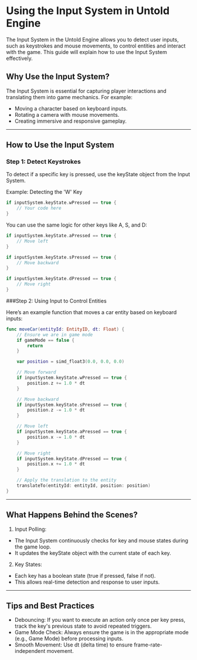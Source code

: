 # Using the Input System in Untold Engine

The Input System in the Untold Engine allows you to detect user inputs, such as keystrokes and mouse movements, to control entities and interact with the game. This guide will explain how to use the Input System effectively.

## Why Use the Input System?

The Input System is essential for capturing player interactions and translating them into game mechanics. For example:

- Moving a character based on keyboard inputs.
- Rotating a camera with mouse movements.
- Creating immersive and responsive gameplay.

---

## How to Use the Input System

### Step 1: Detect Keystrokes
To detect if a specific key is pressed, use the keyState object from the Input System.

Example: Detecting the 'W' Key

```swift
if inputSystem.keyState.wPressed == true {
    // Your code here
}
```
You can use the same logic for other keys like A, S, and D:

```swift
if inputSystem.keyState.aPressed == true {
    // Move left
}

if inputSystem.keyState.sPressed == true {
    // Move backward
}

if inputSystem.keyState.dPressed == true {
    // Move right
}
```

###Step 2: Using Input to Control Entities

Here’s an example function that moves a car entity based on keyboard inputs:

```swift
func moveCar(entityId: EntityID, dt: Float) {
    // Ensure we are in game mode
    if gameMode == false {
        return
    }

    var position = simd_float3(0.0, 0.0, 0.0)

    // Move forward
    if inputSystem.keyState.wPressed == true {
        position.z += 1.0 * dt
    }

    // Move backward
    if inputSystem.keyState.sPressed == true {
        position.z -= 1.0 * dt
    }

    // Move left
    if inputSystem.keyState.aPressed == true {
        position.x -= 1.0 * dt
    }

    // Move right
    if inputSystem.keyState.dPressed == true {
        position.x += 1.0 * dt
    }

    // Apply the translation to the entity
    translateTo(entityId: entityId, position: position)
}
```

---

## What Happens Behind the Scenes?

1. Input Polling:
- The Input System continuously checks for key and mouse states during the game loop.
- It updates the keyState object with the current state of each key.
2. Key States:
- Each key has a boolean state (true if pressed, false if not).
- This allows real-time detection and response to user inputs.

---

## Tips and Best Practices
- Debouncing: If you want to execute an action only once per key press, track the key's previous state to avoid repeated triggers.
- Game Mode Check: Always ensure the game is in the appropriate mode (e.g., Game Mode) before processing inputs.
- Smooth Movement: Use dt (delta time) to ensure frame-rate-independent movement.

